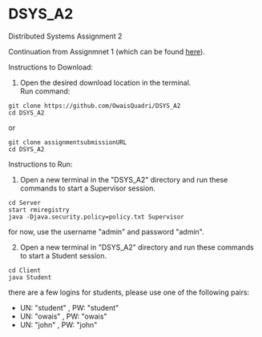 # DSYS_A2

Distributed Systems Assignment 2  

Continuation from Assignmnet 1 (which can be found <a href=https://github.com/OwaisQuadri/DSYS_A1>here</a>).  
  
Instructions to Download:  
  
1. Open the desired download location in the terminal.</li>
Run command:
```
git clone https://github.com/OwaisQuadri/DSYS_A2 
cd DSYS_A2
```
or  
```
git clone assignmentsubmissionURL
cd DSYS_A2
```
  
Instructions to Run:  
  
1. Open a new terminal in the "DSYS_A2" directory and run these commands to start a Supervisor session.
```
cd Server
start rmiregistry
java -Djava.security.policy=policy.txt Supervisor
```
for now, use the username "admin" and password "admin".  
  
2. Open a new terminal in "DSYS_A2" directory and run these commands to start a Student session.
```
cd Client
java Student
``` 
there are a few logins for students, please use one of the following pairs:  
- UN: "student" , PW: "student"
- UN: "owais" , PW: "owais"
- UN: "john" , PW: "john"
